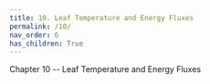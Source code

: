```yaml
---
title: 10. Leaf Temperature and Energy Fluxes
permalink: /10/
nav_order: 6
has_children: True
---
```


Chapter 10 -- Leaf Temperature and Energy Fluxes